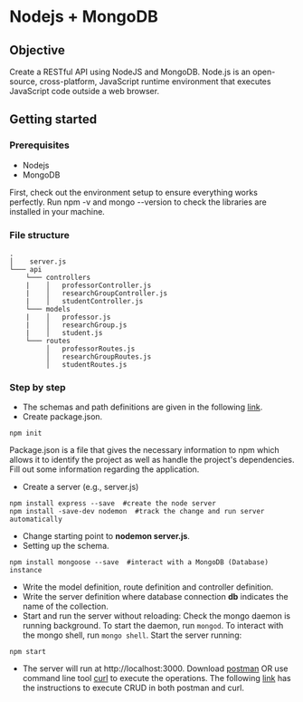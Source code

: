 # Nodejs + MongoDB

## Objective
Create a RESTful API using NodeJS and MongoDB. Node.js is an open-source, cross-platform, JavaScript runtime environment that executes JavaScript code outside a web browser.

## Getting started

### Prerequisites
- Nodejs
- MongoDB

First, check out the environment setup to ensure everything works perfectly. Run npm -v and mongo --version to check the libraries are installed in your machine.

### File structure
```
.
│    server.js
└─── api
    └─── controllers   
    |    │   professorController.js
    |    │   researchGroupController.js
    |    │   studentController.js
    └─── models
    |    │   professor.js
    |    │   researchGroup.js
    |    │   student.js
    └─── routes
         │   professorRoutes.js
         │   researchGroupRoutes.js
         │   studentRoutes.js
```

### Step by step
- The schemas and path definitions are given in the following [link](https://chowdhury18.github.io/blogs/RESTfulAPI/nodejsREST.html).
- Create package.json.
```
npm init
```
Package.json is a file that gives the necessary information to npm which allows it to identify the project as well as handle the project's dependencies. Fill out some information regarding the application.

- Create a server (e.g., server.js)
```
npm install express --save  #create the node server
npm install -save-dev nodemon  #track the change and run server automatically
```
- Change starting point to **nodemon server.js**.
- Setting up the schema.
```
npm install mongoose --save  #interact with a MongoDB (Database) instance
```
- Write the model definition, route definition and controller definition.
- Write the server definition where database connection **db** indicates the name of the collection.
- Start and run the server without reloading: 
Check the mongo daemon is running background. To start the daemon, run ```mongod```. To interact with the mongo shell, run ```mongo shell```. Start the server running:
```
npm start
```
- The server will run at http://localhost:3000. Download [postman](https://www.postman.com/) OR use command line tool [curl](https://curl.haxx.se/) to execute the operations. The following [link](https://www.taniarascia.com/making-api-requests-postman-curl/) has the instructions to execute CRUD in both postman and curl.
